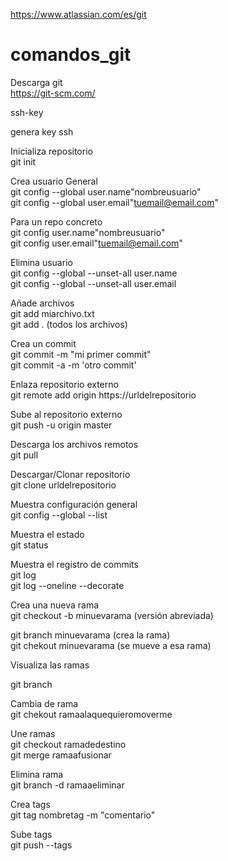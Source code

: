 https://www.atlassian.com/es/git  




# comandos_git  

Descarga git  
https://git-scm.com/  

ssh-key  

genera key ssh  



Inicializa repositorio  
git init  

Crea usuario
General  
git config --global user.name"nombreusuario"  
git config --global user.email"tuemail@email.com"  

Para un repo concreto  
git config user.name"nombreusuario"  
git config user.email"tuemail@email.com"  

Elimina usuario  
git config --global --unset-all user.name  
git config --global --unset-all user.email  

Añade archivos  
git add miarchivo.txt  
git add .  (todos los archivos)  

Crea un commit  
git commit -m "mi primer commit"  
git commit -a -m 'otro commit'  

Enlaza repositorio externo  
git remote add origin https://urldelrepositorio

Sube al repositorio externo  
git push -u origin master

Descarga los archivos remotos  
git pull

Descargar/Clonar repositorio  
git clone urldelrepositorio  

Muestra configuración general  
git config --global --list  

Muestra el estado  
git status  

Muestra el registro de commits  
git log  
git log --oneline --decorate

Crea una nueva rama  
git checkout -b minuevarama (versión abreviada)  

git branch minuevarama (crea la rama)  
git chekout minuevarama (se mueve a esa rama)  

Visualiza las ramas  

git branch  



Cambia de rama  
git chekout ramaalaquequieromoverme  

Une ramas  
git checkout ramadedestino  
git merge ramaafusionar  

Elimina rama  
git branch -d ramaaeliminar  

Crea tags  
git tag nombretag -m "comentario"  

Sube tags  
git push --tags  

















